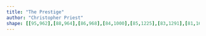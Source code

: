 ```yaml
---
title: "The Prestige"
author: "Christopher Priest"
shape: [[95,962],[88,964],[86,968],[84,1000],[85,1225],[83,1291],[81,1651],[78,1695],[79,1744],[74,1863],[73,1928],[71,1953],[72,1962],[67,2039],[65,2104],[65,2129],[67,2132],[77,2135],[195,2135],[225,2126],[230,2120],[231,2113],[231,2067],[228,2046],[231,2038],[230,1841],[232,1832],[233,1790],[231,1723],[231,1610],[233,1584],[233,1378],[235,1369],[234,1255],[236,1247],[234,1184],[235,1160],[233,1129],[235,1122],[234,1042],[236,1034],[236,1022],[238,1017],[233,1006],[231,985],[226,977],[216,970],[191,966],[121,962]]
---
```

